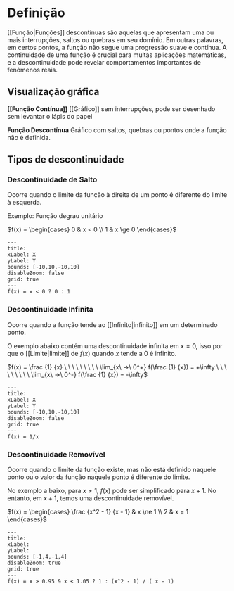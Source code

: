 # Definição
[[Função|Funções]] descontínuas são aquelas que apresentam uma ou mais interrupções, saltos ou quebras em seu domínio. Em outras palavras, em certos pontos, a função não segue uma progressão suave e contínua. A continuidade de uma função é crucial para muitas aplicações matemáticas, e a descontinuidade pode revelar comportamentos importantes de fenômenos reais.

## Visualização gráfica
**[[Função Contínua]]**
[[Gráfico]] sem interrupções, pode ser desenhado sem levantar o lápis do papel

**Função Descontínua**
Gráfico com saltos, quebras ou pontos onde a função não é definida.

## Tipos de descontinuidade

### Descontinuidade de Salto
Ocorre quando o limite da função à direita de um ponto é diferente do limite à esquerda.

Exemplo: Função degrau unitário

$f(x) = \begin{cases} 0 & x < 0 \\ 1 & x \ge 0 \end{cases}$
```functionplot
---
title: 
xLabel: X
yLabel: Y
bounds: [-10,10,-10,10]
disableZoom: false
grid: true
---
f(x) = x < 0 ? 0 : 1
```

### Descontinuidade Infinita
Ocorre quando a função tende ao [[Infinito|infinito]] em um determinado ponto.

O exemplo abaixo contém uma descontinuidade infinita em $x = 0$, isso por que o [[Limite|limite]] de $f(x)$ quando $x$ tende a 0 é infinito.

$f(x) = \frac {1} {x} \ \ \ \ \ \ \ \ \ \lim_{x\ ->\ 0^+} f(\frac {1} {x}) = +\infty \ \ \ \ \ \ \ \ \ \lim_{x\ ->\ 0^-} f(\frac {1} {x}) = -\infty$
```functionplot
---
title: 
xLabel: X
yLabel: Y
bounds: [-10,10,-10,10]
disableZoom: false
grid: true
---
f(x) = 1/x
```

### Descontinuidade Removível
Ocorre quando o limite da função existe, mas não está definido naquele ponto ou o valor da função naquele ponto é diferente do limite.

No exemplo a baixo, para $x \ne 1$, $f(x)$ pode ser simplificado para $x + 1$. No entanto, em $x + 1$, temos uma descontinuidade removível.

$f(x) = \begin{cases} \frac {x^2 - 1} {x - 1} & x \ne 1 \\ 2 & x = 1 \end{cases}$

```functionplot
---
title: 
xLabel: 
yLabel: 
bounds: [-1,4,-1,4]
disableZoom: true
grid: true
---
f(x) = x > 0.95 & x < 1.05 ? 1 : (x^2 - 1) / ( x - 1)
```



